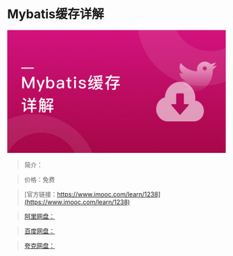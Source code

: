 # Mybatis缓存详解

![img](../../assets/5fe4430e0001c26605400304.jpg)

> 简介：

> 价格：免费

> [官方链接：https://www.imooc.com/learn/1238](https://www.imooc.com/learn/1238)

> [阿里网盘：]()

> [百度网盘：]()

> [夸克网盘：]()
